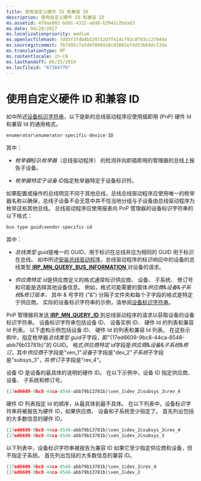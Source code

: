 ```yaml
---
title: 使用自定义硬件 ID 和兼容 ID
description: 使用自定义硬件 ID 和兼容 ID
ms.assetid: 4f0ae082-b601-4322-add8-63941c2bdad3
ms.date: 04/20/2017
ms.localizationpriority: medium
ms.openlocfilehash: 7d85f3fdb8b529732d7f41dcf93c8f93cc2f049a
ms.sourcegitcommit: fb7d95c7a5d47860918cd3602efdd33b69dcf2da
ms.translationtype: MT
ms.contentlocale: zh-CN
ms.lasthandoff: 06/25/2019
ms.locfileid: "67384770"
---
```

# <a name="using-custom-hardware-ids-and-compatible-ids"></a>使用自定义硬件 ID 和兼容 ID


如中所述[设备标识字符串](device-identification-strings.md)，以下是新的总线驱动程序应使用插即用 (PnP) 硬件 Id 和兼容 Id 的通用格式。

```cpp
enumerator\enumerator-specific-device-ID 
```

其中：

-   *枚举器*标识*枚举器*（总线驱动程序） 的检测并向即插即用的管理器的总线上报告子设备。

-   *枚举器特定于设备 ID*指定枚举器特定于设备标识符。

如果配置或操作的总线明显不同于其他总线，总线总线驱动程序应使用唯一的枚举器名称以确保，总线子设备不会无意中并不恰当地分组与子设备由总线驱动程序为枚举这些其他总线。 总线驱动程序应使用报表向 PnP 管理器的设备标识字符串的以下格式：

```cpp
bus-type-guid\vendor-specific-id
```

其中：

-   *总线类型 guid*是唯一的 GUID，用于标识在总线并应为相同的 GUID 用于标识在总线。 如中所述[安装总线驱动程序](installing-a-new-bus-driver.md)，总线驱动程序的标识响应中的设备的总线类型[ **IRP_MN_QUERY_BUS_INFORMATION** ](https://docs.microsoft.com/windows-hardware/drivers/kernel/irp-mn-query-bus-information)对设备的请求。

-   *供应商特定 id*是供应商定义的格式通常标识供应商、 设备、 子系统、 修订号和可能是选择其他设备信息。 例如，格式可能需要的窗体*供应商*&*设备*&*子系统*&*修订版本，* 其中 & 号字符 ("&") 分隔子文件夹和每个子字段的格式是特定于供应商。 实际的设备标识字符串的示例，请参阅[设备标识字符串](device-identification-strings.md)。

PnP 管理器将发送[ **IRP_MN_QUERY_ID** ](https://docs.microsoft.com/windows-hardware/drivers/kernel/irp-mn-query-id)到总线驱动程序的请求以获取设备的设备标识字符串。 设备标识字符串包括设备 ID、 设备实例 ID、 硬件 Id 的列表和兼容 Id 列表。 以下虚构示例包括设备 ID、 硬件 Id 的列表和兼容 Id 列表。 在这些示例中，指定枚举器*总线类型 guid*子字段，即"{17ed6609-9bc8-44ca-8548-abb79b13781b}"的 GUID。 格式*供应商特定 id*字段是*供应商*&*设备*&*子系统*&*修订*，其中*供应商*子字段是"ven_1"*设备*子字段是"dev_2"*子系统*子字段是"subsys_3"，并*修订*子字段是"rev_4"。

设备 ID 是设备的最具体的说明的硬件 ID。 在以下示例中，设备 ID 指定供应商、 设备、 子系统和修订号。

```cpp
{17ed6609-9bc8-44ca-8548-abb79b13781b}\ven_1&dev_2&subsys_3&rev_4 
```

硬件 ID 列表指定 Id 的顺序，从最具体到最不具体。 在以下列表中，设备标识字符串将被报告为硬件 ID，如果供应商、 设备和子系统至少指定了。 首先列出包括的大多数信息的硬件 ID。

```cpp
{17ed6609-9bc8-44ca-8548-abb79b13781b}\ven_1&dev_2&subsys_3&rev_4 
{17ed6609-9bc8-44ca-8548-abb79b13781b}\ven_1&dev_2&subsys_3 
```

以下列表中，设备标识字符串被报告为兼容 ID 如果它至少指定供应商和设备，但不指定子系统。 首先列出包括的大多数信息的兼容 ID。

```cpp
{17ed6609-9bc8-44ca-8548-abb79b13781b}\ven_1&dev_2&rev_4 
{17ed6609-9bc8-44ca-8548-abb79b13781b}\ven_1&dev_2
```

 

 





